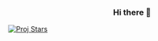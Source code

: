 <p align="center">
 <h3 align="center">Hi there 👋</h3>
</p>


[![Proj Stars](https://github-readme-stats.vercel.app/api?username=muzych)](https://github.com/anuraghazra/github-readme-stats)
